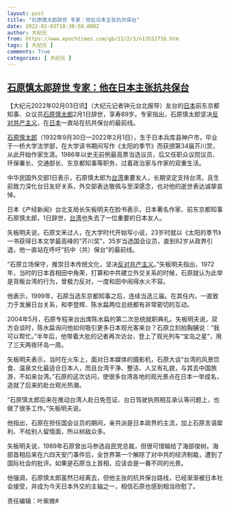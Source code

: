 ```yaml
---
layout: post
title: "石原慎太郎辞世 专家：他在日本主张抗共保台"
date: 2022-02-03T10:30:58.000Z
author: 大纪元
from: https://www.epochtimes.com/gb/22/2/3/n13552716.htm
tags: [ 大纪元 ]
comments: True
categories: [ 大纪元 ]
---
```

<!--1643884258000-->
[石原慎太郎辞世 专家：他在日本主张抗共保台](https://www.epochtimes.com/gb/22/2/3/n13552716.htm)
------

<div>
<p>【大纪元2022年02月03日讯】（大纪元记者钟元台北报导）友台的<a href="https://www.epochtimes.com/gb/tag/%E6%97%A5%E6%9C%AC.html">日本</a>前东京都知事、众议员<a href="https://www.epochtimes.com/gb/tag/%E7%9F%B3%E5%8E%9F%E6%85%8E%E5%A4%AA%E9%83%8E.html">石原慎太郎</a>2月1日辞世，享寿89岁。专家指出，石原慎太郎坚决<a href="https://www.epochtimes.com/gb/tag/%E5%8F%8D%E5%AF%B9%E5%85%B1%E4%BA%A7%E4%B8%BB%E4%B9%89.html">反对共产主义</a>，在<a href="https://www.epochtimes.com/gb/tag/%E6%97%A5%E6%9C%AC.html">日本</a>一直站在抗共保台的最前线。</p><p><a href="https://www.epochtimes.com/gb/tag/%E7%9F%B3%E5%8E%9F%E6%85%8E%E5%A4%AA%E9%83%8E.html">石原慎太郎</a>（1932年9月30日—2022年2月1日），生于日本兵库县神户市，毕业于一桥大学法学部，在大学读书期间写作《太阳的季节》而获颁第34届芥川赏，从此开始作家生涯。1986年以史无前例最高票当选议员，后又任职众议院议员、环保署长、交通部长、东京都知事等职务，过着政治家与作家的双重生活。</p><p>中华民国外交部1日表示，石原慎太郎为<a href="https://www.epochtimes.com/gb/tag/%E5%8F%B0%E6%B9%BE.html">台湾</a>重要友人，长期坚定支持台湾，且生前致力深化台日友好关系，外交部表达敬佩与至深感念，也对他的逝世表达诚挚哀悼。</p><p>日本《产经新闻》台北支局长矢板明夫在脸书表示，日本著名作家、前东京都知事石原慎太郎，1日辞世，<a href="https://www.epochtimes.com/gb/tag/%E5%8F%B0%E6%B9%BE.html">台湾</a>也失去了一位重要的日本友人。</p><p>矢板明夫说，石原文釆过人，在大学时代开始写小说，23岁时就以《太阳的季节》一书获得日本文学最高峰的“芥川奖”，35岁当选国会议员，直到82岁从政界引退，他一直站在呼吁“抗中（共）保台”的最前线。</p><p>“石原立场保守，推崇日本传统文化，坚决<a href="https://www.epochtimes.com/gb/tag/%E5%8F%8D%E5%AF%B9%E5%85%B1%E4%BA%A7%E4%B8%BB%E4%B9%89.html">反对共产主义</a>。”矢板明夫指出，1972年，当时的日本首相田中角荣，打算和中共建立外交关系的时候，石原就认为此举是背叛台湾的行为，曾极力反对，一度和田中闹得水火不容。</p><p>他表示，1999年，石原当选东京都知事之后，连续当选三届。在其任内，一直致力于发展日台关系，和李登辉、陈水扁两位总统都有非常密切的互动。</p><p>2004年5月，石原专程来台出席陈水扁的第二次总统就职典礼。矢板明夫说，双方会谈时，陈水扁询问他如何吸引更多日本观光客来台？石原立刻拍胸脯说：“我可以帮忙。”半年后，他带着大批的记者再次访台，登上了观光列车“宝岛之星”，用了三天两夜环岛一周。</p><p>矢板明夫表示，当时在火车上，面对日本媒体的摄影机，石原大谈“台湾的风景饮食、温泉文化最适合日本人，而且台湾干净、整洁、人又有礼貌，与其去中国旅游，不如来台湾。”石原的这次访问，使很多台湾各地的观光景点在日本一举成名，造就了后来的赴台观光热潮。</p><p>“石原慎太郎后来在推动台湾人赴日免签证、台日驾驶执照相互承认等问题上，也做了很多工作。”矢板明夫说。</p><p>他指出，石原在担任国会议员的期间，亲共派是日本政界的主流，加上石原言语犀利、不给别人留情面，所以树敌众多。</p><p>矢板明夫说，1989年石原曾出马参选自民党总裁，但很可惜输给了海部俊树。海部首相后来在六四天安门事件后，全世界第一个解除了对中共的经济制裁，遭到了国际社会的批评。如果是石原当上首相，应该会是一番不同的光景。</p><p>他强调，石原慎太郎虽然已经离去，但他主张的抗共保台路线，已经渐渐被日本社会接受，并成为今天日本外交的主轴之一，相信石原也感到相当欣慰了。</p><p>责任编辑：叶紫微#</p>
</div>
